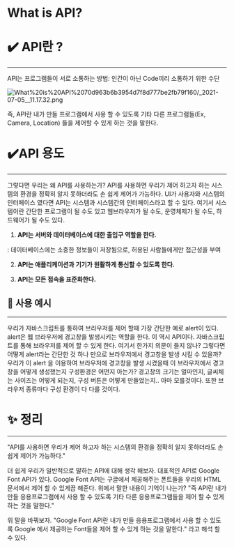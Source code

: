 # What is API?

# ✔️ API란 ?

---

API는 프로그램들이 서로 소통하는 방법: 인간이 아닌 Code끼리 소통하기 위한 수단

![What%20is%20API%2070d963b6b3954d7f8d777be2fb79f160/_2021-07-05__11.17.32.png](What%20is%20API%2070d963b6b3954d7f8d777be2fb79f160/_2021-07-05__11.17.32.png)

즉, API란 내가 만들 프로그램에서 사용 할 수 있도록 기타 다른 프로그램들(Ex, Camera, Location) 들을 제어할 수 있게 하는 것을 말한다.

# ✔️API 용도

---

그렇다면 우리는 왜 API를 사용하는가? API를 사용하면 우리가 제어 하고자 하는 시스템의 환경을 정확히 알지 못하더라도 손 쉽게 제어가 가능하다. UI가 사용자와 시스템의 인터페이스 였다면 API는 시스템과 시스템간의 인터페이스라고 할 수 있다. 여기서 시스템이란 간단한 프로그램이 될 수도 있고 웹브라우저가 될 수도, 운영체제가 될 수도, 하드웨어가 될 수도 있다.

1. **API는 서버와 데이터베이스에 대한 출입구 역할을 한다.**

  : 데이터베이스에는 소중한 정보들이 저장됨으로, 허용된 사람들에게만 접근성을 부여

 2. **API는 애플리케이션과 기기가 원활하게 통신할 수 있도록 한다.**

 3. **API는 모든 접속을 표준화한다.**

## 📌 사용 예시

---

우리가 자바스크립트를 통하여 브라우저를 제어 할때 가장 간단한 예로 alert이 있다. alert은 웹 브라우저에 경고창을 발생시키는 역할을 한다. 이 역시 API이다. 자바스크립트를 통해 브라우저를 제어 할 수 있게 한다. 여기서 한가지 의문이 들지 않나? 그렇다면 어떻게 alert라는 간단한 것 하나 만으로 브라우저에서 경고창을 발생 시킬 수 있을까? 우리가 이 alert 을 이용하여 브라우저에 경고창을 발생 시켰을때 이 브라우저에서 경고창을 어떻게 생성했는지 구성환경은 어떤지 아는가? 경고창의 크기는 얼마인지, 글씨체는 사이즈는 어떻게 되는지, 구성 버튼은 어떻게 만들었는지.. 아마 모를것이다. 또한 브라우저 종류마다 구성 환경이 다 다를 것이다.

# ✨ 정리

---

"API를 사용하면 우리가 제어 하고자 하는 시스템의 환경을 정확히 알지 못하더라도 손 쉽게 제어가 가능하다."

더 쉽게 우리가 일반적으로 말하는 API에 대해 생각 해보자. 대표적인 API로 Google Font API가 있다. Google Font API는 구글에서 제공해주는 폰트들을 우리의 HTML 문서에서 제어 할 수 있게끔 해준다. 위에서 말한 내용이 기억이 나는가? "즉 API란 내가 만들 응용프로그램에서 사용 할 수 있도록 기타 다른 응용프로그램들을 제어 할 수 있게 하는 것을 말한다."

위 말을 바꿔보자. "Google Font API란 내가 만들 응용프로그램에서 사용 할 수 있도록 Google 에서 제공하는 Font들을 제어 할 수 있게 하는 것을 말한다." 라고 해석 할 수 있다.